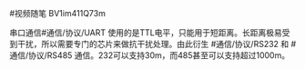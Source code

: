#视频随笔 BV1im411Q73m

串口通信#通信/协议/UART 使用的是TTL电平，只能用于短距离。长距离极易受到干扰，所以需要专门的芯片来做抗干扰处理。由此衍生 #通信/协议/RS232 和 #通信/协议/RS485 通信。232可以支持30m，而485甚至可以支持超过1000m。
